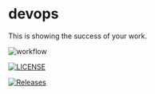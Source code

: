 # devops
This is showing the success of your work.

![workflow](https://github.com/<Swe-Zin-Ei>/<RepositoryName>/actions/workflows/main.yml/badge.svg)

[![LICENSE](https://img.shields.io/github/license/<github-username>/devops.svg?style=flat-square)](https://github.com/<github-username>/devops/blob/master/LICENSE)

[![Releases](https://img.shields.io/github/release/<github-username>/devops/all.svg?style=flat-square)](https://github.com/<github-username>/devops/releases)


